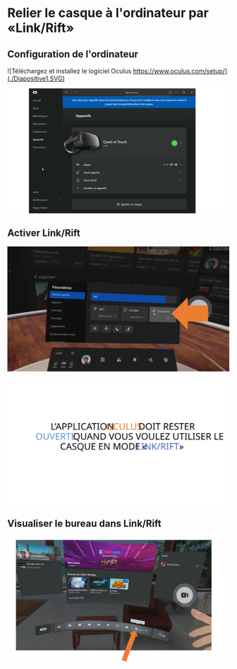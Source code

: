 # Relier le casque à l'ordinateur par «Link/Rift»

## Configuration de l'ordinateur

![Téléchargez et installez le logiciel Oculus https://www.oculus.com/setup/](./Diapositive1.SVG)

![Branchez le casque Quest à l’ordinateur avec le câble USB et assurez-vous qu’il est reconnu par l’ordinateur](./Diapositive5.SVG)

## Activer Link/Rift

![Mettez le casque et activez «Oculus Link». Vous serez alors transporté dans l’interface «Rift».](./Diapositive2.SVG)

![](./Diapositive3.SVG)

## Visualiser le bureau dans Link/Rift

![Dans Rift, vous pouvez voir votre bureau en activant le bouton de «Bureau virtuel»](./Diapositive4.SVG)